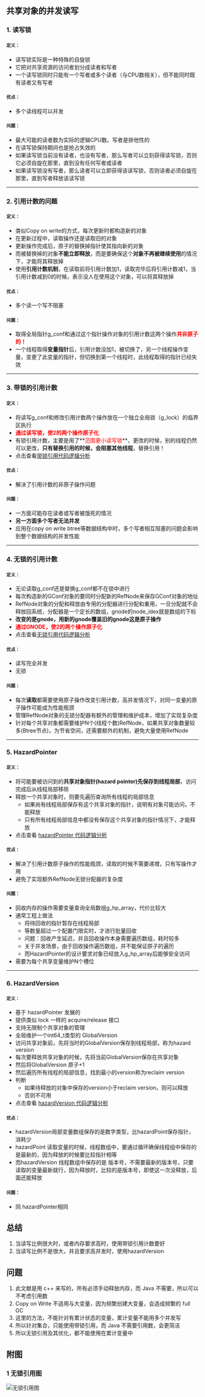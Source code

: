 ## 共享对象的并发读写 ##

### 1. 读写锁 ###

#### <small>定义：</small> ####
* 读写锁实际是一种特殊的自旋锁
* 它把对共享资源的访问者划分成读者和写者
* 一个读写锁同时只能有一个写者或多个读者（与CPU数相关），但不能同时既有读者又有写者

#### <small>优点：</small> ####
* 多个读线程可以并发

#### <small>问题：</small> ####
* 最大可能的读者数为实际的逻辑CPU数。写者是排他性的
* 在读写锁保持期间也是抢占失效的
* 如果读写锁当前没有读者，也没有写者，那么写者可以立刻获得读写锁，否则它必须自旋在那里，直到没有任何写者或读者
* 如果读写锁没有写者，那么读者可以立即获得该读写锁，否则读者必须自旋在那里，直到写者释放该读写锁

---
### 2. 引用计数的问题 ###

#### <small>定义：</small> ####
* 类似Copy on write的方式，每次更新时都构造新的对象
* 在更新过程中，读取操作还是读取旧的对象
* 更新操作完成后，原子的替换掉指针使其指向新的对象
* 而被替换掉的对象**不能立即释放**，而是要确保这个**对象不再被继续使用**的情况下，才能将其释放掉
* 使用**引用计数机制**，在读取前将引用计数加1，读取完毕后将引用计数减1，当引用计数减到0的时候，表示没人在使用这个对象，可以将其释放掉

#### <small>优点：</small> ####
* 多个读一个写不阻塞

#### <small>问题：</small> ####
* 取得全局指针g_conf和通过这个指针操作对象的引用计数这两个操作<font color=red>**并非原子的！**</font>
* 一个线程取得**变量指针**后，引用计数没加1，被切换了，另一个线程操作变量，变更了此变量的指针，但切换到第一个线程时，此线程取得的指针已经失效

---
### 3. 带锁的引用计数 ###

#### <small>定义：</small> ####
* 将读写g_conf和修改引用计数两个操作放在一个独立全局锁（g_lock）的临界区执行
* **<font color=red>通过读写锁，使2的两个操作原子化</font>**
* 有锁引用计数，主要是用了**<font color=red>范围更小读写锁</font>**，更改的时候，别的线程仍然可以更改，**只有替换引用的时候，会阻塞其他线程**，替换引用！
* 点击查看[带锁引用代码逻辑分析][4]

#### <small>优点：</small> ####
* 解决了引用计数的非原子操作问题


#### <small>问题：</small> ####
* 一方面可能存在读者或写者被饿死的情况
* **另一方面多个写者无法并发**
* 应用在copy on write btree等数据结构中时，多个写者相互阻塞的问题会影响到整个数据结构的并发性能

---
### 4. 无锁的引用计数 ###

#### <small>定义：</small> ####
* 无论读取g_conf还是替换g_conf都不在锁中进行
* 每次构造新的GConf对象的要同时分配新的RefNode来保存GConf对象的地址
* RefNode对象的分配和释放由专用的分配器进行分配和重用，一旦分配就不会释放回系统，分配器是一个定长的数组，gnode的node_idex就是数组的下标
* **改变的是gnode，用新的gnode覆盖旧的gnode这是原子操作**
* **<font color=red>通过GNODE，使2的两个操作原子化</font>**
* 点击查看[无锁引用代码逻辑分析][1]

#### <small>优点：</small> ####
* 读写完全并发
* 无锁

#### <small>问题：</small> ####

* 每次**读取**都需要使用原子操作改变引用计数，高并发情况下，对同一变量的原子操作可能成为性能瓶颈
* 管理RefNode对象的无锁分配器有额外的管理和维护成本，增加了实现复杂度
* 针对每个共享对象都需要维护N个(线程个数)RefNode，如果共享对象数量较多(Btree节点)，为节省空间，还需要额外的机制，避免大量使用RefNode

---
### 5. HazardPointer ###

#### <small>定义：</small> ####
*  将可能要被访问到的**共享对象指针(hazard pointer)先保存到线程局部**，访问完成后从线程局部移除
*  释放一个共享对象时，则要先遍历查询所有线程的局部信息
	*  如果尚有线程局部保存有这个共享对象的指针，说明有对象可能访问，不能释放
	*  只有所有线程局部信息中都没有保存这个共享对象的指针情况下，才能释放
* 点击查看 [hazardPointer 代码逻辑分析][2]

#### <small>优点：</small> ####
* 解决了引用计数原子操作的性能瓶颈，读取的时候不需要递增，只有写操作才用
* 避免了实现额外RefNode无锁分配器的复杂度

#### <small>问题：</small> ####
* 回收内存的操作需要变量查询全局数组g_hp_array，代价比较大
* 通常工程上做法
	* 将待回收的指针暂存在线程局部
	* 等数量超过一个配置门限实时，才进行批量回收
	* 问题：回收产生延迟，并且回收操作本身需要遍历数组，耗时较多
	* 关于并发场景，由于回收操作遍历数组，并不能保证原子的遍历
	* 而HazardPointer的设计要求对象已经放入g_hp_array后能够安全访问
* 需要为每个共享变量维护N个槽位

---
### 6. HazardVersion ###

#### <small>定义：</small> ####
* 基于 hazardPointer 发展的
* 提供类似 lock 一样的 acquire/release 接口
* 支持无限制个共享对象的管理
* 全局维护一个int64_t类型的 GlobalVersion
* 访问共享对象前，先将当时的GlobalVersion保存到线程局部，称为hazard version
* 每次要释放共享对象的时候，先将当前GlobalVersion保存在共享对象
* 然后将GlobalVersion 原子+1
* 然后遍历所有线程的局部信息，找到最小的version称为reclaim version
* 判断
	* 如果待释放的对象中保存的version小于reclaim version，则可以释放
	* 否则不可用
* 点击查看 [hazardVersion 代码逻辑分析][3]

#### <small>优点：</small> ####
* hazardVersion局部变量数组保存的是数字类型，比hazardPoint保存指针，消耗少
* hazardPoint 读取变量的时候，线程数组中，要通过循环确保线程组中保存的是最新的，因为释放的时候要比较指针相等
* 而hazardVersion 线程数组中保存的是 版本号，不需要最新的版本号，只要读取的变量最新就行，因为释放时，比较的是版本号，即使这一次没释放，后面还能释放

#### <small>问题：</small> ####
* 同 hazardPointer相同

## 总结 ##
1. 当读写比例很大时，或者内存要求高时，使用带锁引用计数要好
2. 当读写比例不是很大，并且要求高并发时，使用hazardVersion

## 问题 ##
1. 此文献是用 c++ 来写的，所有必须手动释放内存，而 Java 不需要，所以可以不考虑引用数
2. Copy on Write 不适用与大变量，因为频繁创建大变量，会造成频繁的 full GC
3. 这里的方法，不能针对有累计状态的变量，累计变量不能用多个并发写
4. 所以针对集合，只能使用带锁引用，而 Java 不需要引用数，会更简洁
5. 所以无锁引用及其优化，都不能使用在累计变量中

## 附图 ##
### 1 无锁引用图 ###
![无锁引用图](https://raw.githubusercontent.com/wangkang09/knowledge-summary/master/java/Concurrency/img/%E6%97%A0%E9%94%81%E5%BC%95%E7%94%A8%E8%AE%A1%E6%95%B0%E5%9B%BE.jpeg "无锁引用图")


[1]:https://github.com/wangkang09/knowledge-summary/blob/master/java/Concurrency/cite/%E6%97%A0%E9%94%81%E5%BC%95%E7%94%A8%E8%AE%A1%E6%95%B0.md
[2]:https://github.com/wangkang09/knowledge-summary/blob/master/java/Concurrency/cite/hazardPointer%E4%BB%A3%E7%A0%81%E9%80%BB%E8%BE%91.md
[3]:https://github.com/wangkang09/knowledge-summary/blob/day-additions/java/Concurrency/cite/hazardVersion%20%E4%BB%A3%E7%A0%81%E9%80%BB%E8%BE%91%E5%88%86%E6%9E%90.md
[4]:https://github.com/wangkang09/knowledge-summary/blob/day-additions/java/Concurrency/cite/%E5%B8%A6%E9%94%81%E5%BC%95%E7%94%A8%E8%AE%A1%E6%95%B0%E9%80%BB%E8%BE%91.md